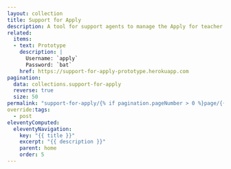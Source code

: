 ```yaml
---
layout: collection
title: Support for Apply
description: A tool for support agents to manage the Apply for teacher training service
related:
  items:
  - text: Prototype
    description: |
      Username: `apply`
      Password: `bat`
    href: https://support-for-apply-prototype.herokuapp.com
pagination:
  data: collections.support-for-apply
  reverse: true
  size: 50
permalink: "support-for-apply/{% if pagination.pageNumber > 0 %}page/{{ pagination.pageNumber + 1 }}{% endif %}/"
override:tags:
  - post
eleventyComputed:
  eleventyNavigation:
    key: "{{ title }}"
    excerpt: "{{ description }}"
    parent: home
    order: 5
---
```

